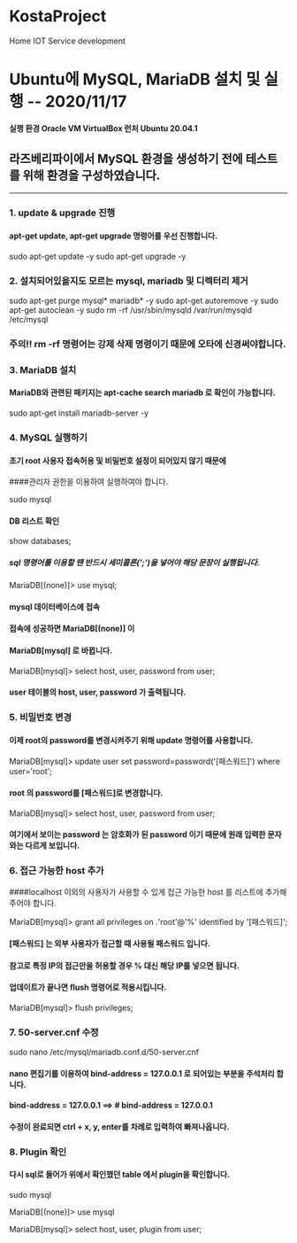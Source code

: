 # KostaProject
Home IOT Service development

# Ubuntu에 MySQL, MariaDB 설치 및 실행 -- 2020/11/17

#### 실행 환경 Oracle VM VirtualBox 런처 Ubuntu 20.04.1

## 라즈베리파이에서 MySQL 환경을 생성하기 전에 테스트를 위해 환경을 구성하였습니다.

------------

### 1. update & upgrade 진행
#### apt-get update, apt-get upgrade 명령어를 우선 진행합니다.

  sudo apt-get update -y
  sudo apt-get upgrade -y

### 2. 설치되어있을지도 모르는 mysql, mariadb 및 디렉터리 제거

  sudo apt-get purge mysql* mariadb* -y
  sudo apt-get autoremove -y
  sudo apt-get autoclean -y
  sudo rm -rf /usr/sbin/mysqld /var/run/mysqld /etc/mysql

### 주의!! rm -rf 명령어는 강제 삭제 명령이기 때문에 오타에 신경써야합니다.

### 3. MariaDB 설치
#### MariaDB와 관련된 패키지는 apt-cache search mariadb 로 확인이 가능합니다.

  sudo apt-get install mariadb-server -y

### 4. MySQL 실행하기
#### 초기 root 사용자 접속허용 및 비밀번호 설정이 되어있지 않기 때문에 
####관리자 권한을 이용하여 실행하여야 합니다.

  sudo mysql

#### DB 리스트 확인
 
  show databases;

##### sql 명령어를 이용할 땐 반드시 세미콜론(';')을 넣어야 해당 문장이 실행됩니다.

  MariaDB[(none)]> use mysql;

#### mysql 데이터베이스에 접속
#### 접속에 성공하면 MariaDB[(none)] 이
#### MariaDB[mysql] 로 바뀝니다.

  MariaDB[mysql]> select host, user, password from user;

#### user 테이블의 host, user, password 가 출력됩니다.

### 5. 비밀번호 변경
#### 이제 root의 password를 변경시켜주기 위해 update 명령어를 사용합니다.

  MariaDB[mysql]> update user set password=password('[패스워드]') where user='root';

#### root 의 password를 [패스워드]로 변경합니다.

  MariaDB[mysql]> select host, user, password from user;

#### 여기에서 보이는 password 는 암호화가 된 password 이기 때문에 원래 입력한 문자와는 다르게 보입니다.

### 6. 접근 가능한 host 추가
####localhost 이외의 사용자가 사용할 수 있게 접근 가능한 host 를 리스트에 추가해주어야 합니다.

  MariaDB[mysql]> grant all privileges on *.*'root'@'%' identified by '[패스워드]';

#### [패스워드] 는 외부 사용자가 접근할 때 사용될 패스워드 입니다.
#### 참고로 특정 IP의 접근만을 허용할 경우 % 대신 해당 IP를 넣으면 됩니다.
#### 업데이트가 끝나면 flush 명령어로 적용시킵니다.

  MariaDB[mysql]> flush privileges;

### 7. 50-server.cnf 수정

  sudo nano /etc/mysql/mariadb.conf.d/50-server.cnf

#### nano 편집기를 이용하여 bind-address = 127.0.0.1 로 되어있는 부분을 주석처리 합니다.
#### bind-address = 127.0.0.1 ==> # bind-address = 127.0.0.1

#### 수정이 완료되면 ctrl + x, y, enter를 차례로 입력하여 빠져나옵니다.

### 8. Plugin 확인

#### 다시 sql로 들어가 위에서 확인했던 table 에서 plugin을 확인합니다.

  sudo mysql
  
  MariaDB[(none)]> use mysql
  
  MariaDB[mysql]> select host, user, plugin from user;
